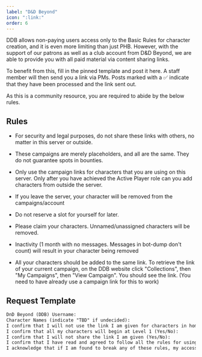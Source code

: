 ```yaml
---
label: "D&D Beyond"
icon: ":link:"
order: 6
---
```

<style>
h1:before { 
  content: "🔗 ";
}
</style>

DDB allows non-paying users access only to the Basic Rules for character creation, and it is even more limiting than just PHB. However, with the support of our patrons as well as a club account from D&D Beyond, we are able to provide you with all paid material via content sharing links. 

To benefit from this, fill in the pinned template and post it here. A staff member will then send you a link via PMs. Posts marked with a ✅ indicate that they have been processed and the link sent out.

As this is a community resource, you are required to abide by the below rules. 

## Rules

- For security and legal purposes, do not share these links with others, no matter in this server or outside.

- These campaigns are merely placeholders, and all are the same. They do not guarantee spots in bounties.

- Only use the campaign links for characters that you are using on this server. Only after you have achieved the Active Player role can you add characters from outside the server.

- If you leave the server, your character will be removed from the campaigns/account

- Do not reserve a slot for yourself for later. 

- Please claim your characters. Unnamed/unassigned characters will be removed.

- Inactivity (1 month with no messages. Messages in bot-dump don't count) will result in your character being removed

- All your characters should be added to the same link. To retrieve the link of your current campaign, on the DDB website click "Collections", then "My Campaigns", then "View Campaign". You should see the link. (You need to have already use a campaign link for this to work)

## Request Template

```md 
DnD Beyond (DDB) Username: 
Character Names (indicate "TBD" if undecided): 
I confirm that I will not use the link I am given for characters in home games or external servers (Yes/No): 
I confirm that all my characters will begin at Level 1 (Yes/No): 
I confirm that I will not share the link I am given (Yes/No): 
I confirm that I have read and agreed to follow all the rules for using the DDB links (Yes/No): 
I acknowledge that if I am found to break any of these rules, my access to the DDB links may be revoked without notice (Yes/No): 
```